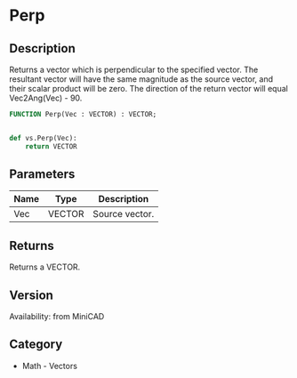 # Perp

## Description
Returns a vector which is perpendicular to the specified vector. The resultant vector will have the same magnitude as the source vector, and their scalar product will be zero. The direction of the return vector will equal Vec2Ang(Vec) - 90.

```pascal
FUNCTION Perp(Vec : VECTOR) : VECTOR;
```

```python

def vs.Perp(Vec):
    return VECTOR
```

## Parameters
|Name|Type|Description|
|---|---|---|
|Vec|VECTOR|Source vector.|

## Returns
Returns a VECTOR.

## Version
Availability: from MiniCAD
## Category
* Math - Vectors

